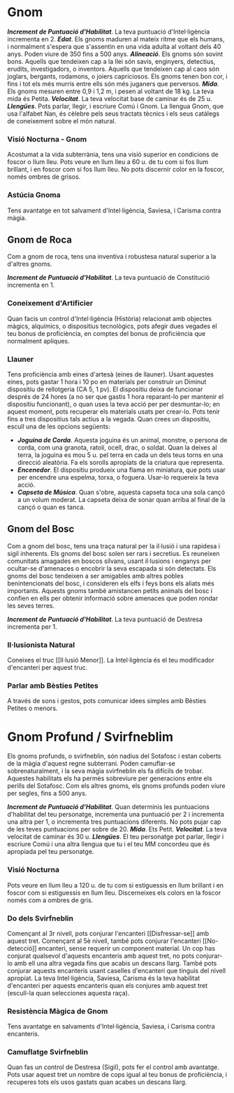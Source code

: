 # Gnom

***Increment de Puntuació d'Habilitat***. La teva puntuació d'Intel·ligència incrementa en 2.
***Edat***. Els gnoms maduren al mateix ritme que els humans, i normalment s'espera que s'assentin en una vida adulta al voltant dels 40 anys. Poden viure de 350 fins a 500 anys.
***Alineació***. Els gnoms són sovint bons. Aquells que tendeixen cap a la llei són savis, enginyers, detectius, erudits, investigadors, o inventors. Aquells que tendeixen cap al caos són joglars, bergants, rodamons, o joiers capriciosos. Els gnoms tenen bon cor, i fins i tot els més murris entre ells són més juganers que perversos.
***Mida***. Els gnoms mesuren entre 0,9 i 1,2 m, i pesen al voltant de 18 kg. La teva mida és Petita.
***Velocitat***. La teva velocitat base de caminar és de 25 u.
***Llengües***. Pots parlar, llegir, i escriure Comú i Gnom. La llengua Gnom, que usa l'alfabet Nan, és cèlebre pels seus tractats tècnics i els seus catàlegs de coneixement sobre el món natural.

### Visió Nocturna - Gnom
Acostumat a la vida subterrània, tens una visió superior en condicions de foscor o llum lleu. Pots veure en llum lleu a 60 u. de tu com si fos llum brillant, i en foscor com si fos llum lleu. No pots discernir color en la foscor, només ombres de grisos.
### Astúcia Gnoma
Tens avantatge en tot salvament d'Intel·ligència, Saviesa, i Carisma contra màgia.


## Gnom de Roca
Com a gnom de roca, tens una inventiva i robustesa natural superior a la d'altres gnoms.

***Increment de Puntuació d'Habilitat***. La teva puntuació de Constitució incrementa en 1.

### Coneixement d'Artificier
Quan facis un control d'Intel·ligència (Història) relacionat amb objectes màgics, alquímics, o dispositius tecnològics, pots afegir dues vegades el teu bonus de proficiència, en comptes del bonus de proficiència que normalment apliques.
### Llauner
Tens proficiència amb eines d'artesà (eines de llauner). Usant aquestes eines, pots gastar 1 hora i 10 po en materials per construir un Diminut dispositiu de rellotgeria (CA 5, 1 pv). El dispositiu deixa de funcionar després de 24 hores (a no ser que gastis 1 hora reparant-lo per mantenir el dispositiu funcionant), o quan uses la teva acció per per desmuntar-lo; en aquest moment, pots recuperar els materials usats per crear-lo. Pots tenir fins a tres dispositius tals actius a la vegada.
Quan crees un dispositiu, escull una de les opcions següents:

- ***Joguina de Corda***. Aquesta joguina és un animal, monstre, o persona de corda, com una granota, ratolí, ocell, drac, o soldat. Quan la deixes al terra, la joguina es mou 5 u. pel terra en cada un dels teus torns en una direcció aleatòria. Fa els sorolls apropiats de la criatura que representa.
- ***Encenedor***. El dispositiu produeix una flama en miniatura, que pots usar per encendre una espelma, torxa, o foguera. Usar-lo requereix la teva acció.
- ***Capseta de Música***. Quan s'obre, aquesta capseta toca una sola cançó a un volum moderat. La capseta deixa de sonar quan arriba al final de la cançó o quan es tanca.


## Gnom del Bosc
Com a gnom del bosc, tens una traça natural per la il·lusió i una rapidesa i sigil inherents. Els gnoms del bosc solen ser rars i secretius. Es reuneixen comunitats amagades en boscos silvans, usant il·lusions i enganys per ocultar-se d'amenaces o encobrir la seva escapada si són detectats. Els gnoms del bosc tendeixen a ser amigables amb altres pobles benintencionats del bosc, i consideren els elfs i feys bons els aliats més importants. Aquests gnoms també amistancen petits animals del bosc i confien en ells per obtenir informació sobre amenaces que poden rondar les seves terres.

***Increment de Puntuació d'Habilitat***. La teva puntuació de Destresa incrementa per 1.

### Il·lusionista Natural
Coneixes el truc [[Il·lusió Menor]]. La Intel·ligència és el teu modificador d'encanteri per aquest truc.
### Parlar amb Bèsties Petites
A través de sons i gestos, pots comunicar idees simples amb Bèsties Petites o menors.



# Gnom Profund / Svirfneblim

Els gnoms profunds, o svirfneblin, són nadius del Sotafosc i estan coberts de la màgia d'aquest regne subterrani. Poden camuflar-se sobrenaturalment, i la seva màgia svirfneblin els fa difícils de trobar. Aquestes habilitats els ha permès sobreviure per generacions entre els perills del Sotafosc.
Com els altres gnoms, els gnoms profunds poden viure per segles, fins a 500 anys.

***Increment de Puntuació d'Habilitat***. Quan determinis les puntuacions d'habilitat del teu personatge, incrementa una puntuació per 2 i incrementa una altra per 1, o incrementa tres puntuacions diferents. No pots pujar cap de les teves puntuacions per sobre de 20.
***Mida***. Ets Petit.
***Velocitat***. La teva velocitat de caminar és 30 u.
***Llengües***. El teu personatge pot parlar, llegir i escriure Comú i una altra llengua que tu i el teu MM concordeu que és apropiada pel teu personatge.

### Visió Nocturna
Pots veure en llum lleu a 120 u. de tu com si estiguessis en llum brillant i en foscor com si estiguessis en llum lleu. Discerneixes els colors en la foscor només com a ombres de gris.
### Do dels Svirfneblin
Començant al 3r nivell, pots conjurar l'encanteri [[Disfressar-se]] amb aquest tret. Començant al 5è nivell, també pots conjurar l'encanteri [[No-detecció]] encanteri, sense requerir un component material. Un cop has conjurat qualsevol d'aquests encanteris amb aquest tret, no pots conjurar-lo amb ell una altra vegada fins que acabis un descans llarg. També pots conjurar aquests encanteris usant caselles d'encanteri que tinguis del nivell apropiat.
La teva Intel·ligència, Saviesa, Carisma és la teva habilitat d'encanteri per aquests encanteris quan els conjures amb aquest tret (escull-la quan selecciones aquesta raça).
### Resistència Màgica de Gnom
Tens avantatge en salvaments d'Intel·ligència, Saviesa, i Carisma contra encanteris.
### Camuflatge Svirfneblin
Quan fas un control de Destresa (Sigil), pots fer el control amb avantatge. Pots usar aquest tret un nombre de cops igual al teu bonus de proficiència, i recuperes tots els usos gastats quan acabes un descans llarg.